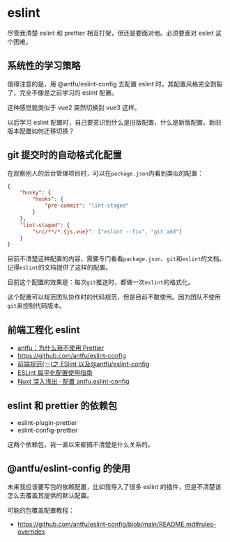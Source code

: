 # eslint

尽管我清楚 eslint 和 prettier 相互打架，但还是要面对他。必须要面对 eslint 这个困难。

## 系统性的学习策略

值得注意的是，用 @antfu/eslint-config 去配置 eslint 时，其配置风格完全割裂了，完全不像是之前学习的 eslint 配置。

这种感觉就类似于 vue2 突然切换到 vue3 这样。

以后学习 eslint 配置时，自己要意识到什么是旧版配置，什么是新版配置。新旧版本配置如何迁移切换？

## git 提交时的自动格式化配置

在观察别人的后台管理项目时，可以在`package.json`内看到类似的配置：

```json
{
	"husky": {
		"hooks": {
			"pre-commit": "lint-staged"
		}
	},
	"lint-staged": {
		"src/**/*.{js,vue}": ["eslint --fix", "git add"]
	}
}
```

目前不清楚这种配置的内容，需要专门看看`package.json`、`git`和`eslint`的文档。记得`eslint`的文档提供了这样的配置。

目前这个配置的效果是：每次`git`推送时，都做一次`eslint`的格式化。

这个配置可以规范团队协作时的代码规范，但是目前不敢使用。因为团队不使用`git`来控制代码版本。

## 前端工程化 eslint

- [antfu：为什么我不使用 Prettier](https://antfu.me/posts/why-not-prettier-zh)
- https://github.com/antfu/eslint-config
- [前端规范(一)之 ESlint 以及@antfu/eslint-config](https://blog.csdn.net/weixin_42424283/article/details/128806611)
- [ESLint 扁平化配置使用指南](https://juejin.cn/post/7282606413841580091)
- [Nuxt 深入浅出 · 配置 antfu.eslint-config](https://juejin.cn/post/7338074027281104936)

## eslint 和 prettier 的依赖包

- eslint-plugin-prettier
- eslint-config-prettier

这两个依赖包，我一直以来都搞不清楚是什么关系的。

## @antfu/eslint-config 的使用

未来我应该要写包的依赖配置，比如我导入了很多 eslint 的插件，但是不清楚该怎么去覆盖其提供的默认配置。

可能的包覆盖配置教程：

- https://github.com/antfu/eslint-config/blob/main/README.md#rules-overrides
